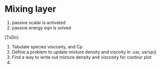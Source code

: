 # Mixing layer
 1. passive scalar is activated
 2. passive energy eqn is solved
 

[ToDo]
  1. Tabulate species viscosity, and Cp
  2. Define a problem to update mixture density and viscoity in .usr, usrvp()
  3. Find a way to write out mixture density and viscosity for contour plot
  4.  

